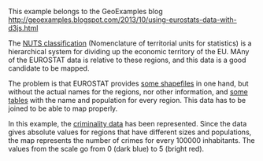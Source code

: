 This example belongs to the GeoExamples blog http://geoexamples.blogspot.com/2013/10/using-eurostats-data-with-d3js.html


The [NUTS classification](http://epp.eurostat.ec.europa.eu/portal/page/portal/nuts_nomenclature/introduction) (Nomenclature of territorial units for statistics) is a hierarchical system for dividing up the economic territory of the EU. MAny of the EUROSTAT data is relative to these regions, and this data is a good candidate to be mapped.

The problem is that EUROSTAT provides [some shapefiles](http://epp.eurostat.ec.europa.eu/portal/page/portal/gisco_Geographical_information_maps/popups/references/administrative_units_statistical_units_1) in one hand, but without the actual names for the regions, nor other information, and [some tables](http://ec.europa.eu/eurostat/ramon/documents/nuts/NUTS_2010.zip) with the name and population for every region. This data has to be joined to be able to map properly.

In this example, the [criminality data](http://epp.eurostat.ec.europa.eu/portal/page/portal/crime/data/database) has been represented. Since the data gives absolute values for regions that have different sizes and populations, the map represents the number of crimes for every 100000 inhabitants. The values from the scale go from 0 (dark blue) to 5 (bright red).